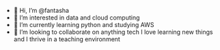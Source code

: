 - 👋 Hi, I’m @fantasha
- 👀 I’m interested in data and cloud computing
- 🌱 I’m currently learning python and studying AWS
- 💞️ I’m looking to collaborate on anything tech I love learning new things and I thrive in a teaching environment


<!---
itsfantasha/itsfantasha is a ✨ special ✨ repository because its `README.md` (this file) appears on your GitHub profile.
You can click the Preview link to take a look at your changes.
--->
